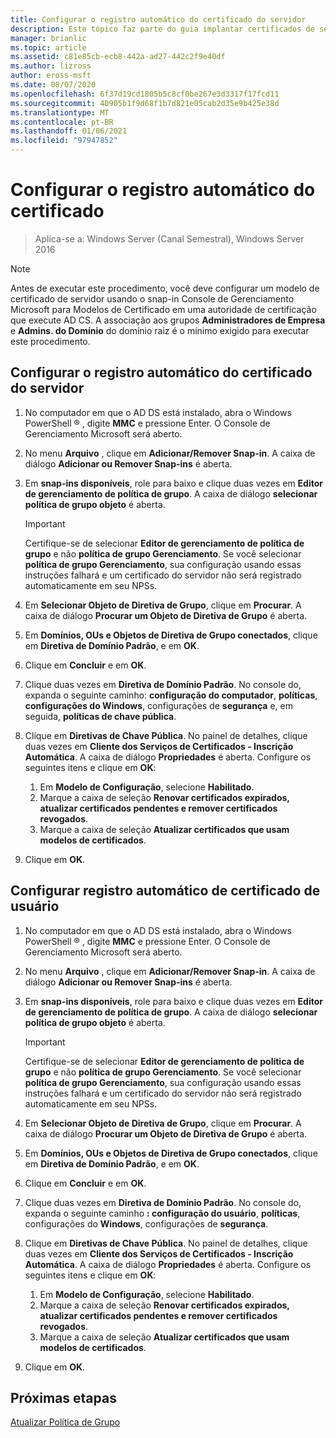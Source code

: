 ```yaml
---
title: Configurar o registro automático do certificado do servidor
description: Este tópico faz parte do guia implantar certificados de servidor para implantações com e sem fio 802.1 X
manager: brianlic
ms.topic: article
ms.assetid: c81e85cb-ecb8-442a-ad27-442c2f9e40df
ms.author: lizross
author: eross-msft
ms.date: 08/07/2020
ms.openlocfilehash: 6f37d19cd1805b5c8cf0be267e3d3317f17fcd11
ms.sourcegitcommit: 40905b1f9d68f1b7d821e05cab2d35e9b425e38d
ms.translationtype: MT
ms.contentlocale: pt-BR
ms.lasthandoff: 01/06/2021
ms.locfileid: "97947852"
---
```

# <a name="configure-certificate-auto-enrollment"></a>Configurar o registro automático do certificado

>Aplica-se a: Windows Server (Canal Semestral), Windows Server 2016

> [!NOTE]
> Antes de executar este procedimento, você deve configurar um modelo de certificado de servidor usando o snap-in Console de Gerenciamento Microsoft para Modelos de Certificado em uma autoridade de certificação que execute AD CS.
A associação aos grupos **Administradores de Empresa** e **Admins. do Domínio** do domínio raiz é o mínimo exigido para executar este procedimento.

## <a name="configure-server-certificate-auto-enrollment"></a>Configurar o registro automático do certificado do servidor

1. No computador em que o AD DS está instalado, abra o Windows PowerShell &reg; , digite **MMC** e pressione Enter. O Console de Gerenciamento Microsoft será aberto.
2. No menu **Arquivo** , clique em **Adicionar/Remover Snap-in**. A caixa de diálogo **Adicionar ou Remover Snap-ins** é aberta.
3. Em **snap-ins disponíveis**, role para baixo e clique duas vezes em **Editor de gerenciamento de política de grupo**. A caixa de diálogo **selecionar política de grupo objeto** é aberta.

     > [!IMPORTANT]
     > Certifique-se de selecionar **Editor de gerenciamento de política de grupo** e não **política de grupo Gerenciamento**. Se você selecionar **política de grupo Gerenciamento**, sua configuração usando essas instruções falhará e um certificado do servidor não será registrado automaticamente em seu NPSs.

4. Em **Selecionar Objeto de Diretiva de Grupo**, clique em **Procurar**. A caixa de diálogo **Procurar um Objeto de Diretiva de Grupo** é aberta.
5. Em **Domínios, OUs e Objetos de Diretiva de Grupo conectados**, clique em **Diretiva de Domínio Padrão**, e em **OK**.
6. Clique em **Concluir** e em **OK**.
7. Clique duas vezes em **Diretiva de Domínio Padrão**. No console do, expanda o seguinte caminho: **configuração do computador**, **políticas**, **configurações do Windows**, configurações de **segurança** e, em seguida, **políticas de chave pública**.
8. Clique em **Diretivas de Chave Pública**. No painel de detalhes, clique duas vezes em **Cliente dos Serviços de Certificados - Inscrição Automática**. A caixa de diálogo **Propriedades** é aberta. Configure os seguintes itens e clique em **OK**:

     1. Em **Modelo de Configuração**, selecione **Habilitado**.
     2. Marque a caixa de seleção **Renovar certificados expirados, atualizar certificados pendentes e remover certificados revogados**.
     3. Marque a caixa de seleção **Atualizar certificados que usam modelos de certificados**.

9. Clique em **OK**.

## <a name="configure-user-certificate-auto-enrollment"></a>Configurar registro automático de certificado de usuário

1. No computador em que o AD DS está instalado, abra o Windows PowerShell &reg; , digite **MMC** e pressione Enter. O Console de Gerenciamento Microsoft será aberto.
2. No menu **Arquivo** , clique em **Adicionar/Remover Snap-in**. A caixa de diálogo **Adicionar ou Remover Snap-ins** é aberta.
3. Em **snap-ins disponíveis**, role para baixo e clique duas vezes em **Editor de gerenciamento de política de grupo**. A caixa de diálogo **selecionar política de grupo objeto** é aberta.

     > [!IMPORTANT]
     > Certifique-se de selecionar **Editor de gerenciamento de política de grupo** e não **política de grupo Gerenciamento**. Se você selecionar **política de grupo Gerenciamento**, sua configuração usando essas instruções falhará e um certificado do servidor não será registrado automaticamente em seu NPSs.

4. Em **Selecionar Objeto de Diretiva de Grupo**, clique em **Procurar**. A caixa de diálogo **Procurar um Objeto de Diretiva de Grupo** é aberta.
5. Em **Domínios, OUs e Objetos de Diretiva de Grupo conectados**, clique em **Diretiva de Domínio Padrão**, e em **OK**.
6. Clique em **Concluir** e em **OK**.
7. Clique duas vezes em **Diretiva de Domínio Padrão**. No console do, expanda o seguinte caminho **: configuração do usuário**, **políticas**, configurações do **Windows**, configurações de **segurança**.
8. Clique em **Diretivas de Chave Pública**. No painel de detalhes, clique duas vezes em **Cliente dos Serviços de Certificados - Inscrição Automática**. A caixa de diálogo **Propriedades** é aberta. Configure os seguintes itens e clique em **OK**:

     1. Em **Modelo de Configuração**, selecione **Habilitado**.
     2. Marque a caixa de seleção **Renovar certificados expirados, atualizar certificados pendentes e remover certificados revogados**.
     3. Marque a caixa de seleção **Atualizar certificados que usam modelos de certificados**.

9. Clique em **OK**.

## <a name="next-steps"></a>Próximas etapas

[Atualizar Política de Grupo](refresh-group-policy.md)
